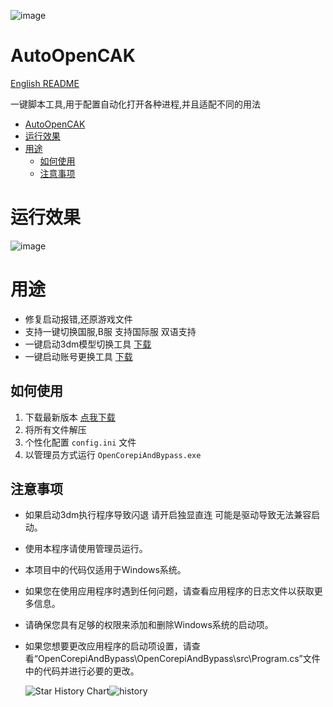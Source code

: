 ![image](https://github.com/Micah123321/AutoOpenCAK/assets/76832465/cf8591b4-a373-4e29-8c9c-6cd1a46b14d7)

# AutoOpenCAK

[English README](https://github.com/Micah123321/AutoOpenCAK/blob/main/README-EN.md)

一键脚本工具,用于配置自动化打开各种进程,并且适配不同的用法

<!-- TOC -->

* [AutoOpenCAK](#)
* [运行效果](#运行效果)
* [用途](#用途)
  * [如何使用](#如何使用)
  * [注意事项](#注意事项)
    <!-- TOC -->

# 运行效果

![image](https://user-images.githubusercontent.com/76832465/236788391-98559835-a629-48e7-923b-ccdccf39f685.png)

# 用途

- 修复启动报错,还原游戏文件
- 支持一键切换国服,B服 支持国际服 双语支持
- 一键启动3dm模型切换工具 [下载](https://github.com/Micah123321/AutoOpenCAK/releases/tag/utils)
- 一键启动账号更换工具 [下载](https://github.com/Micah123321/AutoOpenCAK/releases/tag/utils)

## 如何使用

1. 下载最新版本  [点我下载](https://github.com/Micah123321/AutoOpenCAK/releases/latest)
2. 将所有文件解压
3. 个性化配置 `config.ini` 文件
4. 以管理员方式运行 `OpenCorepiAndBypass.exe`

## 注意事项

- 如果启动3dm执行程序导致闪退 请开启独显直连 可能是驱动导致无法兼容启动。

- 使用本程序请使用管理员运行。

- 本项目中的代码仅适用于Windows系统。

- 如果您在使用应用程序时遇到任何问题，请查看应用程序的日志文件以获取更多信息。

- 请确保您具有足够的权限来添加和删除Windows系统的启动项。

- 如果您想要更改应用程序的启动项设置，请查看“OpenCorepiAndBypass\OpenCorepiAndBypass\src\Program.cs”文件中的代码并进行必要的更改。

  ![Star History Chart](https://api.star-history.com/svg?repos=Micah123321/AutoOpenCAK&type=Date)![history](https://star-history.com/#Micah123321/AutoOpenCAK&Date)
